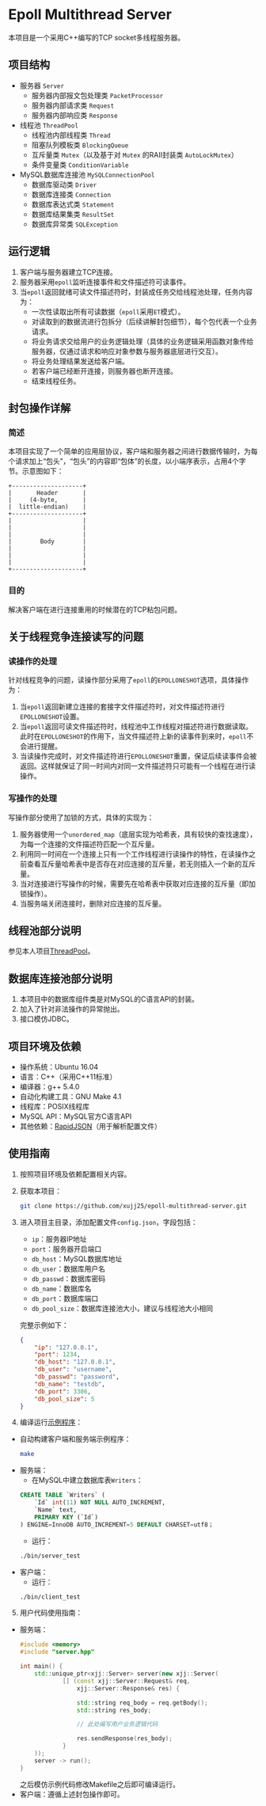 # Epoll Multithread Server

本项目是一个采用C++编写的TCP socket多线程服务器。

## 项目结构

- 服务器 `Server`
    - 服务器内部报文包处理类 `PacketProcessor`
    - 服务器内部请求类 `Request`
    - 服务器内部响应类 `Response`
- 线程池 `ThreadPool`
    - 线程池内部线程类 `Thread`
    - 阻塞队列模板类 `BlockingQueue`
    - 互斥量类 `Mutex`（以及基于对 `Mutex` 的RAII封装类 `AutoLockMutex`）
    - 条件变量类 `ConditionVariable`
- MySQL数据库连接池 `MySQLConnectionPool`
    - 数据库驱动类 `Driver`
    - 数据库连接类 `Connection`
    - 数据库表达式类 `Statement`
    - 数据库结果集类 `ResultSet`
    - 数据库异常类 `SQLException`

## 运行逻辑

1. 客户端与服务器建立TCP连接。
2. 服务器采用`epoll`监听连接事件和文件描述符可读事件。
3. 当`epoll`返回就绪可读文件描述符时，封装成任务交给线程池处理，任务内容为：
    - 一次性读取出所有可读数据（`epoll`采用`ET`模式）。
    - 对读取到的数据流进行包拆分（后续讲解封包细节），每个包代表一个业务请求。
    - 将业务请求交给用户的业务逻辑处理（具体的业务逻辑采用函数对象传给服务器，仅通过请求和响应对象参数与服务器底层进行交互）。
    - 将业务处理结果发送给客户端。
    - 若客户端已经断开连接，则服务器也断开连接。
    - 结束线程任务。

## 封包操作详解

### 简述

本项目实现了一个简单的应用层协议，客户端和服务器之间进行数据传输时，为每个请求加上“包头”，“包头”的内容即“包体”的长度，以小端序表示，占用4个字节。示意图如下：

```plain
+--------------------+
|       Header       |
|     (4-byte,       |
|  little-endian)    |
+--------------------+
|                    |
|                    |
|                    |
|        Body        |
|                    |
|                    |
|                    |
+--------------------+
```

### 目的

解决客户端在进行连接重用的时候潜在的TCP粘包问题。

## 关于线程竞争连接读写的问题

### 读操作的处理

针对线程竞争的问题，读操作部分采用了`epoll`的`EPOLLONESHOT`选项，具体操作为：

1. 当`epoll`返回新建立连接的套接字文件描述符时，对文件描述符进行`EPOLLONESHOT`设置。
2. 当`epoll`返回可读文件描述符时，线程池中工作线程对描述符进行数据读取。此时在`EPOLLONESHOT`的作用下，当文件描述符上新的读事件到来时，`epoll`不会进行提醒。
3. 当读操作完成时，对文件描述符进行`EPOLLONESHOT`重置，保证后续读事件会被返回。这样就保证了同一时间内对同一文件描述符只可能有一个线程在进行读操作。

### 写操作的处理

写操作部分使用了加锁的方式，具体的实现为：

1. 服务器使用一个`unordered_map`（底层实现为哈希表，具有较快的查找速度），为每一个连接的文件描述符匹配一个互斥量。
2. 利用同一时间在一个连接上只有一个工作线程进行读操作的特性，在读操作之前查看互斥量哈希表中是否存在对应连接的互斥量，若无则插入一个新的互斥量。
3. 当对连接进行写操作的时候，需要先在哈希表中获取对应连接的互斥量（即加锁操作）。
4. 当服务端关闭连接时，删除对应连接的互斥量。

## 线程池部分说明

参见本人项目[ThreadPool](https://github.com/xujj25/ThreadPool)。

## 数据库连接池部分说明

1. 本项目中的数据库组件类是对MySQL的C语言API的封装。
2. 加入了针对非法操作的异常抛出。
3. 接口模仿JDBC。

## 项目环境及依赖

- 操作系统：Ubuntu 16.04
- 语言：C++（采用C++11标准）
- 编译器：g++ 5.4.0
- 自动化构建工具：GNU Make 4.1
- 线程库：POSIX线程库
- MySQL API：MySQL官方C语言API
- 其他依赖：[RapidJSON](http://rapidjson.org/zh-cn/)（用于解析配置文件）

## 使用指南

1. 按照项目环境及依赖配置相关内容。

2. 获取本项目：

    ```bash
    git clone https://github.com/xujj25/epoll-multithread-server.git
    ```

3. 进入项目主目录，添加配置文件`config.json`，字段包括：
    - `ip`：服务器IP地址
    - `port`：服务器开启端口
    - `db_host`：MySQL数据库地址
    - `db_user`：数据库用户名
    - `db_passwd`：数据库密码
    - `db_name`：数据库名
    - `db_port`：数据库端口
    - `db_pool_size`：数据库连接池大小，建议与线程池大小相同
   
   完整示例如下：
    ```JSON
    {
        "ip": "127.0.0.1", 
        "port": 1234,
        "db_host": "127.0.0.1",
        "db_user": "username",
        "db_passwd": "password",
        "db_name": "testdb",
        "db_port": 3306,
        "db_pool_size": 5
    }
    ```
4. 编译运行[示例程序](https://github.com/xujj25/epoll-multithread-server/tree/master/example)：
- 自动构建客户端和服务端示例程序：
    ```bash
    make
    ```
- 服务端：
    - 在MySQL中建立数据库表`Writers`：
    ```SQL
    CREATE TABLE `Writers` (
        `Id` int(11) NOT NULL AUTO_INCREMENT,
        `Name` text,
        PRIMARY KEY (`Id`)
    ) ENGINE=InnoDB AUTO_INCREMENT=5 DEFAULT CHARSET=utf8；
    ```
    - 运行：
    ```bash
    ./bin/server_test
    ```
- 客户端：
    - 运行：
    ```bash
    ./bin/client_test
    ```

5. 用户代码使用指南：
- 服务端：
    ```cpp
    #include <memory>
    #include "server.hpp"

    int main() {
        std::unique_ptr<xjj::Server> server(new xjj::Server(
                [] (const xjj::Server::Request& req,
                    xjj::Server::Response& res) {

                    std::string req_body = req.getBody();
                    std::string res_body;

                    // 此处编写用户业务逻辑代码

                    res.sendResponse(res_body);
                }
        ));
        server -> run();
    }
    ```
    之后模仿示例代码修改Makefile之后即可编译运行。
- 客户端：遵循上述封包操作即可。